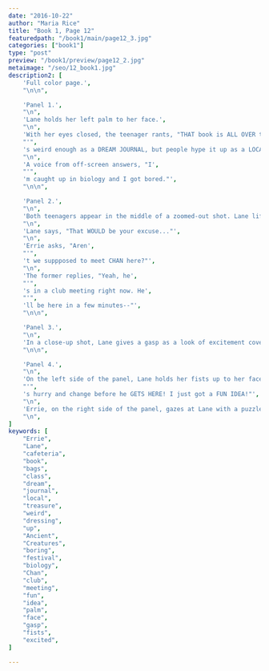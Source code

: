 ```yaml
---
date: "2016-10-22"
author: "Maria Rice"
title: "Book 1, Page 12"
featuredpath: "/book1/main/page12_3.jpg"
categories: ["book1"]
type: "post"
preview: "/book1/preview/page12_2.jpg"
metaimage: "/seo/12_book1.jpg"
description2: [
    'Full color page.',
    "\n\n",

    'Panel 1.',
    "\n",
    'Lane holds her left palm to her face.',
    "\n",
    'With her eyes closed, the teenager rants, "THAT book is ALL OVER the place! It',
    "'",
    's weird enough as a DREAM JOURNAL, but people hype it up as a LOCAL TREASURE! Personally, I find it dull...though dressing up for the festival is fun. ...Sorry, WHY were you reading that?"',
    "\n",
    'A voice from off-screen answers, "I',
    "'",
    'm caught up in biology and I got bored."',
    "\n\n",

    'Panel 2.',
    "\n",
    'Both teenagers appear in the middle of a zoomed-out shot. Lane lifts her left hand up from her face and stares at her friend to her left. Errie also gazes to her left, directing attention to the right side of the panel.',
    "\n",
    'Lane says, "That WOULD be your excuse..."',
    "\n",
    'Errie asks, "Aren',
    "'",
    't we suppposed to meet CHAN here?"',
    "\n",
    'The former replies, "Yeah, he',
    "'",
    's in a club meeting right now. He',
    "'",
    'll be here in a few minutes--"',
    "\n\n",

    'Panel 3.',
    "\n",
    'In a close-up shot, Lane gives a gasp as a look of excitement covers her face.',
    "\n\n",

    'Panel 4.',
    "\n",
    'On the left side of the panel, Lane holds her fists up to her face excitedly as she exclaims, "Let',
    "'",
    's hurry and change before he GETS HERE! I just got a FUN IDEA!"',
    "\n",
    'Errie, on the right side of the panel, gazes at Lane with a puzzled expression on her face.',
    "\n",
]
keywords: [
    "Errie", 
    "Lane",
    "cafeteria",
    "book",
    "bags",
    "class",
    "dream",
    "journal",
    "local",
    "treasure",
    "weird",
    "dressing",
    "up",
    "Ancient",
    "Creatures",
    "boring",
    "festival",
    "biology",
    "Chan",
    "club",
    "meeting",
    "fun",
    "idea",
    "palm",
    "face",
    "gasp",
    "fists",
    "excited",
]

---
```

